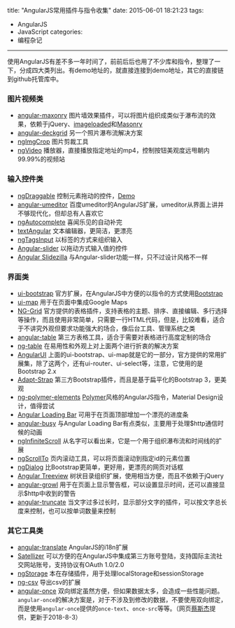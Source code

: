 title: "AngularJS常用插件与指令收集"
date: 2015-06-01 18:21:23
tags:
  - AngularJS
  - JavaScript
categories:
  - 编程杂记
---

使用AngularJS有差不多一年时间了，前前后后也用了不少库和指令，整理了一下，分成四大类列出。有demo地址的，就直接连接到demo地址，其它的直接链到github托管库中。

### 图片视频类
*   [angular-maxonry](http://passy.github.io/angular-masonry/) 图片墙效果插件，可以将图片组织成类似于瀑布流的效果，依赖于jQuery、[imageloaded](http://imagesloaded.desandro.com/)和[Masonry](http://masonry.desandro.com/)
*   [angular-deckgrid](http://andrekoenig.info/angular-deckgrid/#/) 另一个照片瀑布流解决方案
*   [ngImgCrop](https://github.com/alexk111/ngImgCrop) 图片剪裁工具
*   [ngVideo](https://github.com/Wildhoney/ngVideo) 播放器，直接播放指定地址的mp4，控制按钮美观度远甩朝内99.99%的视频站

### 输入控件类
*   [ngDraggable](https://github.com/fatlinesofcode/ngDraggable) 控制元素拖动的控件，[Demo](http://htmlpreview.github.io/?https://github.com/fatlinesofcode/ngDraggable/blob/master/example.html)
*   [angular-umeditor](https://github.com/YinChangSheng/angular-umeditor) 百度umeditor的AngularJS扩展，umeditor从界面上讲并不够现代化，但却总有人喜欢它
*   [ngAutocomplete](https://github.com/wpalahnuk/ngAutocomplete) 喜闻乐见的自动补完
*   [textAngular](http://textangular.com/) 文本编辑器，更简洁，更漂亮
*   [ngTagsInput](http://mbenford.github.io/ngTagsInput/) 以标签的方式来组织输入
*   [Angular-slider](http://prajwalkman.github.io/angular-slider/) 以拖动方式输入值的控件
*   [Angular Slidezilla](http://itslenny.github.io/angular-slidezilla/) 与Angular-slider功能一样，只不过设计风格不一样

### 界面类
*   [ui-bootstrap](https://angular-ui.github.io/bootstrap/) 官方扩展，在AngularJS中方便的以指令的方式使用[Bootstrap](http://getbootstrap.com/)
*   [ui-map](http://angular-ui.github.io/ui-map/) 用于在页面中集成Google Maps
*   [NG-Grid](http://angular-ui.github.io/ng-grid/) 官方提供的表格插件，支持表格的主题、排序、直接编辑、多行选择等操作，而且使用非常简单，只需要一行HTML代码，但是，比较难看，适合于不讲究外观但要求功能强大的场合，像后台工具、管理系统之类
*   [angular-table](http://samu.github.io/angular-table/examples/examples.html) 第三方表格工具，适合于需要对表格进行高度定制的场合
*   [ng-table](http://ng-table.com/#/) 在易用性和外观上对上面两个进行折衷的解决方案
*   [AngularUI](https://angular-ui.github.io/) 上面的ui-bootstrap、ui-map就是它的一部分，官方提供的常用扩展集，除了这两个，还有ui-router、ui-select等，注意，它使用的是Bootstrap 2.x
*   [Adapt-Strap](http://adaptv.github.io/adapt-strap/) 第三方Bootstrap插件，而且是基于扁平化的Bootstrap 3，更美观
*   [ng-polymer-elements](https://gabiaxel.github.io/ng-polymer-elements/) [Polymer](https://www.polymer-project.org/1.0/)风格的AngularJS指令，Material Design设计，值得尝试
*   [Angular Loading Bar](http://chieffancypants.github.io/angular-loading-bar/) 可用于在页面顶部增加一个漂亮的进度条
*   [angular-busy](http://ngmodules.org/modules/angular-busy) 与Angular Loading Bar有点类似，主要用于处理$http通信时候的动画
*   [ngInfiniteScroll](http://ngmodules.org/modules/ngInfiniteScroll) 从名字可以看出来，它是一个用于组织瀑布流和时间线的扩展
*   [ngScrollTo](https://github.com/iameugenejo/ngScrollTo) 页内滚动工具，可以将页面滚动到指定id的元素位置
*   [ngDialog](http://likeastore.github.io/ngDialog/#) 比Bootstrap更简单，更好用，更漂亮的网页对话框
*   [Angular Treeview](https://github.com/eu81273/angular.treeview) 树状目录组织扩展，使用相当方便，而且不依赖于jQuery
*   [angular-growl](https://github.com/Marcorinck/angular-growl) 用于在页面上显示警告框，可以设置显示时间，还可以直接显示$http中收到的警告
*   [angular-truncate](http://sparkalow.github.io/angular-truncate/) 当文字过多过长时，显示部分文字的插件，可以按文字总长度来控制，也可以按单词数量来控制

### 其它工具类
*   [angular-translate](https://angular-translate.github.io/) AngularJS的i18n扩展
*   [Satellizer](https://satellizer.herokuapp.com/) 可以方便的在AngularJS中集成第三方账号登陆，支持国际主流社交网站账号，支持协议有OAuth 1.0/2.0
*   [ngStorage](https://github.com/gsklee/ngStorage) 本在存储插件，用于处理localStorage和sessionStorage
*   [ng-csv](https://github.com/asafdav/ng-csv) 导出csv的扩展
*   [angular-once](https://github.com/tadeuszwojcik/angular-once) 双向绑定虽然方便，但如果数据太多，会造成一些性能问题。`angular-once`的解决方案是，对于不涉及到修改的数据，不要使用双向绑定，而是使用`angular-once`提供的`once-text`、`once-src`等等。（网页[蔡斯杰](http://t.qq.com/sijie_cai)提供，更新于2018-8-3）